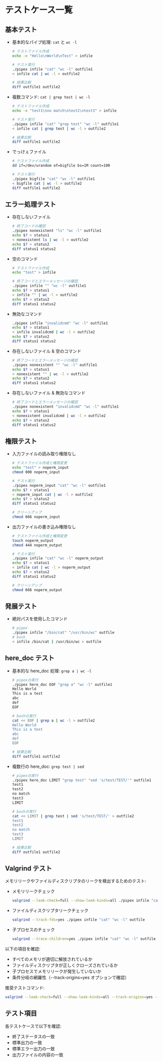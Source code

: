 # テストケース一覧

## 基本テスト

-   基本的なパイプ処理: `cat` と `wc -l`

    ```bash
    # テストファイル作成
    echo -e "Hello\nWorld\nTest" > infile

    # テスト実行
    ./pipex infile "cat" "wc -l" outfile1
    < infile cat | wc -l > outfile2

    # 結果比較
    diff outfile1 outfile2
    ```

-   複数コマンド: `cat | grep test | wc -l`

    ```bash
    # テストファイル作成
    echo -e "test1\nno match\ntest2\ntest3" > infile

    # テスト実行
    ./pipex infile "cat" "grep test" "wc -l" outfile1
    < infile cat | grep test | wc -l > outfile2

    # 結果比較
    diff outfile1 outfile2
    ```

-   でっけぇファイル

    ```bash
    # テストファイル作成
    dd if=/dev/urandom of=bigfile bs=1M count=100

    # テスト実行
    ./pipex bigfile "cat" "wc -l" outfile1
    < bigfile cat | wc -l > outfile2
    diff outfile1 outfile2
    ```

## エラー処理テスト

-   存在しないファイル

    ```bash
    # 終了コードの確認
    ./pipex nonexistent "ls" "wc -l" outfile1
    echo $? > status1
    < nonexistent ls | wc -l > outfile2
    echo $? > status2
    diff status1 status2
    ```

-   空のコマンド

    ```bash
    # テストファイル作成
    echo "test" > infile

    # 終了コードとエラーメッセージの確認
    ./pipex infile "" "wc -l" outfile1
    echo $? > status1
    < infile "" | wc -l > outfile2
    echo $? > status2
    diff status1 status2
    ```

-   無効なコマンド

    ```bash
    ./pipex infile "invalidcmd" "wc -l" outfile1
    echo $? > status1
    < infile invalidcmd | wc -l > outfile2
    echo $? > status2
    diff status1 status2
    ```

-   存在しないファイル & 空のコマンド

    ```bash
    # 終了コードとエラーメッセージの確認
    ./pipex nonexistent "" "wc -l" outfile1
    echo $? > status1
    < nonexistent "" | wc -l > outfile2
    echo $? > status2
    diff status1 status2
    ```

-   存在しないファイル & 無効なコマンド

    ```bash
    # 終了コードとエラーメッセージの確認
    ./pipex nonexistent "invalidcmd" "wc -l" outfile1
    echo $? > status1
    < nonexistent invalidcmd | wc -l > outfile2
    echo $? > status2
    diff status1 status2
    ```

## 権限テスト

-   入力ファイルの読み取り権限なし

    ```bash
    # テストファイル作成と権限変更
    echo "test" > noperm_input
    chmod 000 noperm_input

    # テスト実行
    ./pipex noperm_input "cat" "wc -l" outfile1
    echo $? > status1
    < noperm_input cat | wc -l > outfile2
    echo $? > status2
    diff status1 status2

    # クリーンアップ
    chmod 666 noperm_input
    ```

-   出力ファイルの書き込み権限なし

    ```bash
    # テストファイル作成と権限変更
    touch noperm_output
    chmod 444 noperm_output

    # テスト実行
    ./pipex infile "cat" "wc -l" noperm_output
    echo $? > status1
    < infile cat | wc -l > noperm_output
    echo $? > status2
    diff status1 status2

    # クリーンアップ
    chmod 666 noperm_output
    ```

## 発展テスト

-   絶対パスを使用したコマンド
    ```bash
    # pipex
    ./pipex infile "/bin/cat" "/usr/bin/wc" outfile
    # bash
    < infile /bin/cat | /usr/bin/wc > outfile
    ```

## here_doc テスト

-   基本的な here_doc 処理: `grep a | wc -l`

    ```bash
    # pipexの実行
    ./pipex here_doc EOF "grep a" "wc -l" outfile1
    Hello World
    This is a test
    abc
    def
    EOF

    # bashの実行
    cat << EOF | grep a | wc -l > outfile2
    Hello World
    This is a test
    abc
    def
    EOF

    # 結果比較
    diff outfile1 outfile2
    ```

-   複数行の here_doc: `grep test | sed`

    ```bash
    # pipexの実行
    ./pipex here_doc LIMIT "grep test" "sed 's/test/TEST/'" outfile1
    test1
    test2
    no match
    test3
    LIMIT

    # bashの実行
    cat << LIMIT | grep test | sed 's/test/TEST/' > outfile2
    test1
    test2
    no match
    test3
    LIMIT

    # 結果比較
    diff outfile1 outfile2
    ```

## Valgrind テスト

メモリリークやファイルディスクリプタのリークを検出するためのテスト:

-   メモリリークチェック

    ```bash
    valgrind --leak-check=full --show-leak-kinds=all ./pipex infile "cat" "wc -l" outfile
    ```

-   ファイルディスクリプタリークチェック

    ```bash
    valgrind --track-fds=yes ./pipex infile "cat" "wc -l" outfile
    ```

-   子プロセスのチェック
    ```bash
    valgrind --trace-children=yes ./pipex infile "cat" "wc -l" outfile
    ```

以下の項目を確認:

-   すべてのメモリが適切に解放されているか
-   ファイルディスクリプタが正しくクローズされているか
-   子プロセスでメモリリークが発生していないか
-   条件分岐の網羅性（--track-origins=yes オプションで確認）

推奨テストコマンド:

```bash
valgrind --leak-check=full --show-leak-kinds=all --track-origins=yes --trace-children=yes ./pipex infile "cat" "wc -l" outfile
```

## テスト項目

各テストケースで以下を確認:

-   終了ステータスの一致
-   標準出力の一致
-   標準エラー出力の一致
-   出力ファイルの内容の一致

